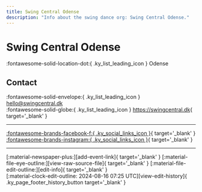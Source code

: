 ```yaml
---
title: Swing Central Odense
description: "Info about the swing dance org: Swing Central Odense."
---
```


# Swing Central Odense

:fontawesome-solid-location-dot:{ .ky_list_leading_icon } Odense  


## Contact

:fontawesome-solid-envelope:{ .ky_list_leading_icon } <hello@swingcentral.dk>  
:fontawesome-solid-globe:{ .ky_list_leading_icon } <https://swingcentral.dk>{ target='_blank' }  

---

 [:fontawesome-brands-facebook-f:{ .ky_social_links_icon }](https://www.facebook.com/swingcentralodense){ target='_blank' } [:fontawesome-brands-instagram:{ .ky_social_links_icon }](https://instagram.com/Swingcentral.odense){ target='_blank' }

---

<div class="ky_page_footer" markdown>
<div class="ky_page_footer_trailing" markdown="span">
[:material-newspaper-plus:][add-event-link]{ target='_blank' }
[:material-file-eye-outline:][view-raw-source-file]{ target='_blank' }
[:material-file-edit-outline:][edit-info]{ target='_blank' }
</div>
<div class="ky_page_footer_leading" markdown="span">
[:material-clock-edit-outline: 2024-08-16 07:25 UTC][view-edit-history]{ .ky_page_footer_history_button target='_blank' }
</div>
</div>

[add-event-link]: https://github.com/swingdance/events/issues/new?assignees=&labels=add+event&projects=&template=02-add_entity.yml&title=%5Bdk%5D%20%3CName%3E&region=dk&province=Odense&city=Odense&org_id=swing-central-odense "Add Event"
[view-raw-source-file]: https://github.com/swingdance/orgs/blob/main/dk/swing-central-odense.json "View Raw Source File"
[edit-info]: https://github.com/swingdance/orgs/issues/new?assignees=&labels=update+org&projects=&template=03-update_entity.yml&title=%5Bdk%5D%20Swing%20Central%20Odense&region=dk&id=swing-central-odense&name=Swing%20Central%20Odense "Edit Info"

[view-edit-history]: https://github.com/swingdance/orgs/commits/main/dk/swing-central-odense.json "View Edit History"
